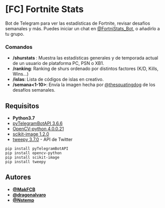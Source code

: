 # [FC] Fortnite Stats

Bot de Telegram para ver las estadísticas de Fortnite, revisar desafíos semanales y más. Puedes iniciar un chat en [@FortniStats_Bot](https://t.me/FortniStats_Bot), o añadirlo a tu grupo.

### Comandos

* **/shurstats <usuario>**: Muestra las estadísticas generales y de temporada actual de un usuario de plataforma PC, PSN o XB1.
* **/ranking**: Ranking de shurs ordenado por distintos factores (K/D, Kills, Wins...)
* **/islas**: Lista de códigos de islas en creativo.
* **/semana<1-10>**: Envía la imagen hecha por [@thesquatingdog](https://twitter.com/thesquatingdog) de los desafíos semanales.

## Requisitos

* **Python3.7**
* [pyTelegramBotAPI 3.6.6](https://github.com/eternnoir/pyTelegramBotAPI)
* [OpenCV-python 4.0.0.21](https://pypi.org/project/opencv-python/)
* [scikit-image 1.2.0](https://scikit-image.org/)
* [tweepy 3.7.0](http://www.tweepy.org/) - API de Twitter

```
pip install pyTelegramBotAPI
pip install opencv-python
pip install scikit-image
pip install tweepy
```

## Autores

* **[@MakFCB](https://t.me/MakFCB)**
* **[@dragonalvaro](https://t.me/dragonalvaro)**
* **[@Nstemp](https://t.me/Nstemp)**
